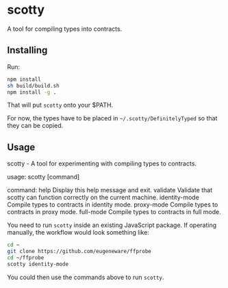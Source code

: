 # scotty
A tool for compiling types into contracts.

## Installing
Run:

```sh
npm install
sh build/build.sh
npm install -g .
```

That will put `scotty` onto your $PATH. 

For now, the types have to be placed in `~/.scotty/DefinitelyTyped` so that they can be copied.

## Usage
scotty - A tool for experimenting with compiling types to contracts.

usage: scotty [command]

command:
  help                Display this help message and exit.
  validate            Validate that scotty can function correctly on the current machine.
  identity-mode       Compile types to contracts in identity mode.
  proxy-mode          Compile types to contracts in proxy mode.
  full-mode           Compile types to contracts in full mode.

You need to run `scotty` inside an existing JavaScript package. If operating manually,
the workflow would look something like:

```sh
cd ~
git clone https://github.com/eugeneware/ffprobe
cd ~/ffprobe
scotty identity-mode
```

You could then use the commands above to run `scotty`.
